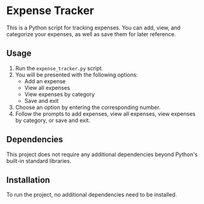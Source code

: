 # Expense Tracker

This is a Python script for tracking expenses. You can add, view, and categorize your expenses, as well as save them for later reference.

## Usage

1. Run the `expense_tracker.py` script.
2. You will be presented with the following options:
   - Add an expense
   - View all expenses
   - View expenses by category
   - Save and exit
3. Choose an option by entering the corresponding number.
4. Follow the prompts to add expenses, view all expenses, view expenses by category, or save and exit.

## Dependencies

This project does not require any additional dependencies beyond Python's built-in standard libraries.

## Installation

To run the project, no additional dependencies need to be installed.